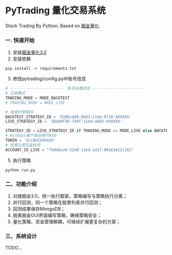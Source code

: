 # PyTrading 量化交易系统
Stock Trading By Python, Based on [掘金量化](https://www.myquant.cn/).  

### 一. 快速开始  

1. 安装[掘金量化3.0](https://www.myquant.cn/docs/guide/35) 
2. 安装依赖
```shell
pip install -r requirements.txt
```
3. 修改pytrading/config.py中账号信息
```python
# ------------------------ 账号设置信息 ----------------------
# 交易模式
TRADING_MODE = MODE_BACKTEST
# TRADING_MODE = MODE_LIVE

# 使用的策略ID
BACKTEST_STRATEGY_ID = '010bc4d9-8b43-11ed-8710-XXXXXX'
LIVE_STRATEGY_ID = '28de0f36-7d4f-11ed-a603-XXXXXX'

STRATEGY_ID = LIVE_STRATEGY_ID if TRADING_MODE == MODE_LIVE else BACKTEST_STRATEGY_ID
# Windows客户端连接TOKEN
TOKEN = '2cc0e5XXXXXX'
# 竞赛交易实盘账号
ACCOUNT_ID_LIVE = "75dddca9-52e8-11ed-a31f-00163e12c161"
```

5. 执行策略
```shell
python run.py
```

### 二、功能介绍 
1. 对接掘金3.0，统一执行框架，策略编写与策略执行分离； 
2. 并行回测，同一个策略在股票列表并行回测； 
3. 回测结果保存MongoDB； 
4. 脱离掘金GUI界面编写策略，确保策略安全； 
5. 量化策略、资金管理解耦，可继续扩展更复杂的方案；
### 三、系统设计  
TODO...